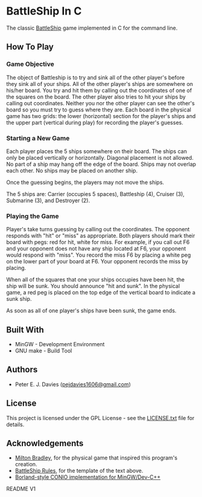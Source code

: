 # BattleShip In C

The classic [BattleShip][1] game implemented in C for the command line.

## How To Play

### Game Objective

The object of Battleship is to try and sink all of the other player's before they sink all of your ships. All of the other player's ships are somewhere on his/her board.  You try and hit them by calling out the coordinates of one of the squares on the board.  The other player also tries to hit your ships by calling out coordinates.  Neither you nor the other player can see the other's board so you must try to guess where they are.  Each board in the physical game has two grids:  the lower (horizontal) section for the player's ships and the upper part (vertical during play) for recording the player's guesses.

### Starting a New Game
Each player places the 5 ships somewhere on their board.  The ships can only be placed vertically or horizontally. Diagonal placement is not allowed. No part of a ship may hang off the edge of the board.  Ships may not overlap each other.  No ships may be placed on another ship.

Once the guessing begins, the players may not move the ships.

The 5 ships are:  Carrier (occupies 5 spaces), Battleship (4), Cruiser (3), Submarine (3), and Destroyer (2).

### Playing the Game
Player's take turns guessing by calling out the coordinates. The opponent responds with "hit" or "miss" as appropriate.  Both players should mark their board with pegs:  red for hit, white for miss. For example, if you call out F6 and your opponent does not have any ship located at F6, your opponent would respond with "miss".  You record the miss F6 by placing a white peg on the lower part of your board at F6.  Your opponent records the miss by placing.

When all of the squares that one your ships occupies have been hit, the ship will be sunk.   You should announce "hit and sunk".  In the physical game, a red peg is placed on the top edge of the vertical board to indicate a sunk ship.

As soon as all of one player's ships have been sunk, the game ends.

## Built With
- MinGW - Development Environment
- GNU make - Build Tool

## Authors
- Peter E. J. Davies (pejdavies1606@gmail.com)

## License
This project is licensed under the GPL License - see the [LICENSE.txt](LICENSE.txt) file for details.

## Acknowledgements
- [Milton Bradley][1], for the physical game that inspired this program's creation.
- [BattleShip Rules][2], for the template of the text above.
- [Borland-style CONIO implementation for MinGW/Dev-C++][3]

[1]: https://en.wikipedia.org/wiki/Battleship_(game)
[2]: https://www.cs.nmsu.edu/~bdu/TA/487/brules.htm
[3]: http://conio.sourceforge.net/

README V1
